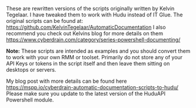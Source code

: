 These are rewritten versions of the scripts originally written by Kelvin Tegelaar. I have tweaked them to work with Hudu instead of IT Glue.
The original scripts can be found at: https://github.com/KelvinTegelaar/AutomaticDocumentation
I also recommend you check out Kelvins blog for more details on them https://www.cyberdrain.com/category/series-powershell-documenting/


<strong>Note:</strong> These scripts are intended as examples and you should convert them to work with your own RMM or toolset. Primarily do not store any of your API Keys or tokens in the script itself and then leave them sitting on desktops or servers.

My blog post with more details can be found here https://mspp.io/cyberdrain-automatic-documentation-scripts-to-hudu/
Please make sure you update to the latest version of the HuduAPI Powershell module.

